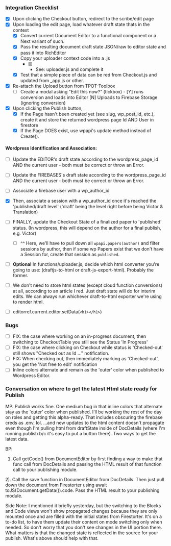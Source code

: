 ### Integration Checklist

- [x] Upon clicking the Checkout button, redirect to the scribe/edit page
- [x] Upon loading the edit page, load whatever draft state thats in the context
  - [x] Convert current Document Editor to a functional component or a Next variant of such.
  - [x] Pass the resulting document draft state JSON/raw to editor state and pass it into RichEditor
  - [x] Copy your uploader context code into a .js 
    - [x] - See: uploader.js and complete it    
  - [x] Test that a simple piece of data can be red from Checkout.js and updated from _app.js or other.

- [x] Re-attach the Upload button from TPOT-Toolbox
  - [ ] Create a modal asking "Edit this now?" (tickbox) - [Y] runs conversion and loads into Editor  [N] Uploads to Firebase Storage (ignoring conversion)

- [x] Upon clicking the Publish button,
  - [x] If the Page hasn't been created yet (see slug, wp_post_id, etc.), create it and store the returned wordpress page Id AND User in firestore
  - [x] If the Page DOES exist, use wpapi's update method instead of Create().

#### Wordpress Identification and Association:
  - [ ] Update the EDITOR's draft state according to the wordpress_page_id AND the current user - both must be correct or throw an Error.
  - [ ] Update the FIREBASES's draft state according to the wordpress_page_id AND the current user - both must be correct or throw an Error.
  - [ ] Associate a firebase user with a wp_author_id
  - [x] Then, associate a session with a wp_author_id once it's reached the 'published/draft level' ('draft' being the level right before being Victor & Translation) 
- [ ] FINALLY, update the Checkout State of a finalized paper to 'published' status.  (In wordpress, this will depend on the author for a final publish, e.g. Victor)
  - [ ] ^^ Here, we'll have to pull down all `wpapi.papers(author)` and filter sessions by author, then if some wp Papers exist that we don't have a Session for, create that session as `published`.

- [ ] **Optional** In functions/uploader.js, decide which html converter you're going to use: (draftjs-to-html or draft-js-export-html).  Probably the former.
- [ ] We don't need to store html states (except cloud function conversions) at all, according to an article I red.  Just draft state will do for interim edits.  We can always run whichever draft-to-html exporter we're using to render html.

- [ ] editorref.current.editor.setData(`<h1></h1>`)

### Bugs

- [ ] FIX: the case where working on an in-progress document, then switching to CheckoutTable you still see the Status 'In Progress'
- [ ] FIX: the case where clicking on Checkout while status is 'Checked-out' still shows "Checked out as Id ..." notification.
- [ ] FIX: When checking out, then immediately marking as 'Checked-out', you get the 'Not free to edit' notification
- [ ] Inline colors alternate and remain as the 'outer' color when published to Wordpress Editor.

### Conversation on where to get the latest Html state ready for Publish

MP: 
Publish works fine.  One medium bug in that inline colors that alternate stay as the 'outer' color when published.  I'll be working the rest of the day on roles and getting this alpha-ready.
That includes obscuring the firebase creds as .env, lol.
...and new updates to the html content doesn't propagate even though I'm pulling html from draftState inside of DocDetails (where I'm running publish b/c it's easy to put a button there).
Two ways to get the latest data.

BP:
1) Call getCode() from DocumentEditor by first finding a way to make that func call from DocDetails and passing the HTML result of that function call to your publishing module.

2). Call the save function in DocumentEditor from DocDetails. Then just pull down the document from Firestorter using await toJS(Document.getData()).code. Pass the HTML result to your publishing module.

Side Note: I mentioned it briefly yesterday, but the switching to the Blocks and Code views won't show propagated changes because they are only mounted once and are filled with the initial states from Firestorter. It's on a to-do list, to have them update their content on mode switching only when needed. So don't worry that you don't see changes in the UI portion there. What matters is that the changed state is reflected in the source for your publish. What's above should help with that.

